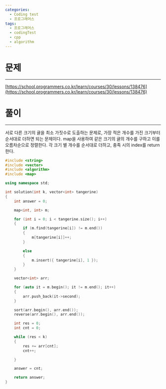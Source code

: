 ```yaml
---
categories:
  - Coding test
  - 프로그래머스
tags:
  - 프로그래머스
  - codingTest
  - cpp
  - algorithm
---
```

# 문제
___

[https://school.programmers.co.kr/learn/courses/30/lessons/138476](https://school.programmers.co.kr/learn/courses/30/lessons/138476)

# 풀이
___

서로 다른 크기의 귤을 최소 가짓수로 도출하는 문제로, 가장 적은 개수를 가진 크기부터 순서대로 더하면 되는 문제이다. map을 사용하여 같은 크기의 귤의 개수를 구하고 이를 오름차순으로 정렬한다. 각 크기 별 개수를 순서대로 더하고, 충족 시의 index를 return한다.

```c++
#include <string>
#include <vector>
#include <algorithm>
#include <map>

using namespace std;

int solution(int k, vector<int> tangerine) 
{
    int answer = 0;

    map<int, int> m;

    for (int i = 0; i < tangerine.size(); i++)
    {
        if (m.find(tangerine[i]) != m.end())
        {
            m[tangerine[i]]++;
        }

        else
        {
            m.insert({ tangerine[i], 1 });
        }
    }

    vector<int> arr;

    for (auto it = m.begin(); it != m.end(); it++)
    {
        arr.push_back(it->second);
    }

    sort(arr.begin(), arr.end());
    reverse(arr.begin(), arr.end());

    int res = 0;
    int cnt = 0;

    while (res < k)
    {
        res += arr[cnt];
        cnt++;

    }

    answer = cnt;

    return answer;
}


```